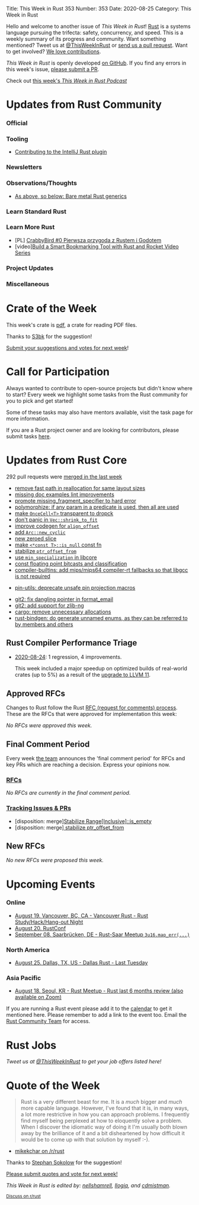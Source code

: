 Title: This Week in Rust 353
Number: 353
Date: 2020-08-25
Category: This Week in Rust

Hello and welcome to another issue of *This Week in Rust*!
[Rust](http://rust-lang.org) is a systems language pursuing the trifecta: safety, concurrency, and speed.
This is a weekly summary of its progress and community.
Want something mentioned? Tweet us at [@ThisWeekInRust](https://twitter.com/ThisWeekInRust) or [send us a pull request](https://github.com/emberian/this-week-in-rust).
Want to get involved? [We love contributions](https://github.com/rust-lang/rust/blob/master/CONTRIBUTING.md).

*This Week in Rust* is openly developed [on GitHub](https://github.com/emberian/this-week-in-rust).
If you find any errors in this week's issue, [please submit a PR](https://github.com/emberian/this-week-in-rust/pulls).

Check out [this week's *This Week in Rust Podcast*](https://rustacean-station.org/episode/028-twir-352/)

# Updates from Rust Community

### Official

### Tooling
* [Contributing to the IntelliJ Rust plugin](https://kobzol.github.io/rust/intellij/2020/07/31/contributing-0-setup.html)

### Newsletters

### Observations/Thoughts

* [As above, so below: Bare metal Rust generics](https://www.ecorax.net/as-above-so-below-1/)

### Learn Standard Rust

### Learn More Rust

* [PL] [CrabbyBird #0 Pierwsza przygoda z Rustem i Godotem](https://postacnormalna.pl/pierwsza-przygoda-z-rustem-i-godotem/)
* [video][Build a Smart Bookmarking Tool with Rust and Rocket Video Series](https://www.youtube.com/playlist?list=PLzIwronG0sE56c6hDYOKW3-rPxmIyttoe)

### Project Updates

### Miscellaneous

# Crate of the Week

This week's crate is [pdf](https://github.com/pdf-rs/pdf), a crate for reading PDF files.

Thanks to [S3bk](https://users.rust-lang.org/t/crate-of-the-week/2704/806) for the suggestion!

[Submit your suggestions and votes for next week][submit_crate]!

[submit_crate]: https://users.rust-lang.org/t/crate-of-the-week/2704

# Call for Participation

Always wanted to contribute to open-source projects but didn't know where to start?
Every week we highlight some tasks from the Rust community for you to pick and get started!

Some of these tasks may also have mentors available, visit the task page for more information.

If you are a Rust project owner and are looking for contributors, please submit tasks [here][guidelines].

[guidelines]: https://users.rust-lang.org/t/twir-call-for-participation/4821

# Updates from Rust Core

292 pull requests were [merged in the last week][merged]

[merged]: https://github.com/search?q=is%3Apr+org%3Arust-lang+is%3Amerged+merged%3A2020-08-17..2020-08-24

* [remove fast path in reallocation for same layout sizes](https://github.com/rust-lang/rust/pull/75621)
* [missing doc examples lint improvements](https://github.com/rust-lang/rust/pull/75776)
* [promote missing_fragment_specifier to hard error](https://github.com/rust-lang/rust/pull/75516)
* [polymorphize: if any param in a predicate is used, then all are used](https://github.com/rust-lang/rust/pull/75595)
* [make `OnceCell<T>` transparent to dropck](https://github.com/rust-lang/rust/pull/75648)
* [don't panic in `Vec::shrink_to_fit`](https://github.com/rust-lang/rust/pull/75677)
* [improve codegen for `align_offset`](https://github.com/rust-lang/rust/pull/75600)
* [add `Arc::new_cyclic`](https://github.com/rust-lang/rust/pull/75505)
* [new zeroed slice](https://github.com/rust-lang/rust/pull/75171)
* [make `<*const T>::is_null` const fn](https://github.com/rust-lang/rust/pull/74940)
* [stabilize `ptr_offset_from`](https://github.com/rust-lang/rust/pull/74238)
* [use `min_specialization` in libcore](https://github.com/rust-lang/rust/pull/73565)
* [const floating point bitcasts and classification](https://github.com/rust-lang/rust/pull/72449)
* [compiler-builtins: add mips/mips64 compiler-rt fallbacks so that libgcc is not required](https://github.com/rust-lang/compiler-builtins/pull/341)
+ [pin-utils: deprecate unsafe pin projection macros](https://github.com/rust-lang/pin-utils/pull/33)
* [git2: fix dangling pointer in format_email](https://github.com/rust-lang/git2-rs/pull/614)
* [git2: add support for zlib-ng](https://github.com/rust-lang/git2-rs/pull/612)
* [cargo: remove unnecessary allocations](https://github.com/rust-lang/cargo/pull/8641)
* [rust-bindgen: do generate unnamed enums, as they can be referred to by members and others](https://github.com/rust-lang/rust-bindgen/pull/1882)

## Rust Compiler Performance Triage

* [2020-08-24](https://github.com/rust-lang/rustc-perf/blob/master/triage/2020-08-24.md):
  1 regression, 4 improvements.
  
  This week included a major speedup on optimized builds of real-world crates (up to 5%) as a result of the [upgrade to LLVM 11](https://github.com/rust-lang/rust/pull/73526#issuecomment-679374070).

## Approved RFCs

Changes to Rust follow the Rust [RFC (request for comments) process](https://github.com/rust-lang/rfcs#rust-rfcs). These
are the RFCs that were approved for implementation this week:

*No RFCs were approved this week.*

## Final Comment Period

Every week [the team](https://www.rust-lang.org/team.html) announces the
'final comment period' for RFCs and key PRs which are reaching a
decision. Express your opinions now.

### [RFCs](https://github.com/rust-lang/rfcs/labels/final-comment-period)

*No RFCs are currently in the final comment period.*

### [Tracking Issues & PRs](https://github.com/rust-lang/rust/labels/final-comment-period)

* [disposition: merge][Stabilize Range[Inclusive]::is_empty](https://github.com/rust-lang/rust/pull/75132)
* [disposition: merge][ stabilize ptr_offset_from](https://github.com/rust-lang/rust/pull/74238)

## New RFCs

*No new RFCs were proposed this week.*

# Upcoming Events

### Online
* [August 19. Vancouver, BC, CA - Vancouver Rust - Rust Study/Hack/Hang-out Night](https://www.meetup.com/Vancouver-Rust/events/vcgsvrybclbzb/)
* [August 20. RustConf](https://rustconf.com/)
* [September 08. Saarbrücken, DE - Rust-Saar Meetup `3u16.map_err(...)`](https://www.meetup.com/Rust-Saar/events/272522454/)

### North America
* [August 25. Dallas, TX, US - Dallas Rust - Last Tuesday](https://www.meetup.com/Dallas-Rust/events/nppvrrybclbhc/)

### Asia Pacific
* [August 18. Seoul, KR - Rust Meetup - Rust last 6 months review (also available on Zoom)](https://www.meetup.com/Rust-Seoul-Meetup/events/qfkdvrybclbxb/)

If you are running a Rust event please add it to the [calendar] to get
it mentioned here. Please remember to add a link to the event too.
Email the [Rust Community Team][community] for access.

[calendar]: https://www.google.com/calendar/embed?src=apd9vmbc22egenmtu5l6c5jbfc%40group.calendar.google.com
[community]: mailto:community-team@rust-lang.org

# Rust Jobs

*Tweet us at [@ThisWeekInRust](https://twitter.com/ThisWeekInRust) to get your job offers listed here!*

# Quote of the Week

> Rust is a very different beast for me. It is a *much* bigger and *much* more capable language. However, I've found that it is, in many ways, a lot more restrictive in how you can approach problems. I frequently find myself being perplexed at how to eloquently solve a problem. When I discover the idiomatic way of doing it I'm usually both blown away by the brilliance of it and a bit disheartened by how difficult it would be to come up with that solution by myself :-).

- [mikekchar on /r/rust](https://reddit.com/r/rust/comments/id8n8d/are_some_of_you_coming_from_javascript_ts/g27d3ni/)

Thanks to [Stephan Sokolow](https://users.rust-lang.org/t/twir-quote-of-the-week/328/931) for the suggestion!

[Please submit quotes and vote for next week!](https://users.rust-lang.org/t/twir-quote-of-the-week/328)

*This Week in Rust is edited by: [nellshamrell](https://github.com/nellshamrell), [llogiq](https://github.com/llogiq), and [cdmistman](https://github.com/cdmistman).*

<small>[Discuss on r/rust]()</small>
